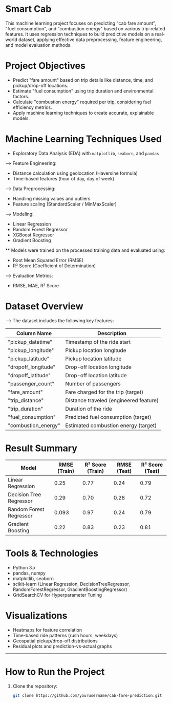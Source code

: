 # Smart Cab 

This machine learning project focuses on predicting "cab fare amount", "fuel consumption", and "combustion energy" based on various trip-related features. It uses regression techniques to build predictive models on a real-world dataset, applying effective data preprocessing, feature engineering, and model evaluation methods.



# Project Objectives

* Predict "fare amount" based on trip details like distance, time, and pickup/drop-off locations.
* Estimate "fuel consumption" using trip duration and environmental factors.
* Calculate "combustion energy" required per trip, considering fuel efficiency metrics.
* Apply machine learning techniques to create accurate, explainable models.



# Machine Learning Techniques Used

* Exploratory Data Analysis (EDA) with `matplotlib`, `seaborn`, and `pandas`

--> Feature Engineering:
  * Distance calculation using geolocation (Haversine formula)
  * Time-based features (hour of day, day of week)

--> Data Preprocessing:
  * Handling missing values and outliers
  * Feature scaling (StandardScaler / MinMaxScaler)

--> Modeling:
  * Linear Regression
  * Random Forest Regressor
  * XGBoost Regressor
  * Gradient Boosting

  ** Models were trained on the processed training data and evaluated using:

- Root Mean Squared Error (RMSE)
- R² Score (Coefficient of Determination)
    
--> Evaluation Metrics:
  * RMSE, MAE, R² Score



# Dataset Overview

--> The dataset includes the following key features:

| Column Name        | Description                                 |
|--------------------|---------------------------------------------|
| "pickup_datetime"  | Timestamp of the ride start                 |
| "pickup_longitude" | Pickup location longitude                   |
| "pickup_latitude"  | Pickup location latitude                    |
| "dropoff_longitude"| Drop-off location longitude                 |
| "dropoff_latitude" | Drop-off location latitude                  |
| "passenger_count"  | Number of passengers                        |
| "fare_amount"      | Fare charged for the trip (target)          |
| "trip_distance"    | Distance traveled (engineered feature)      |
| "trip_duration"    | Duration of the ride                        |
| "fuel_consumption" | Predicted fuel consumption (target)         |
| "combustion_energy"| Estimated combustion energy (target)        |



# Result Summary

| Model                   | RMSE (Train) | R² Score (Train) | RMSE (Test) | R² Score (Test) |
| ----------------------- | ------------ | -----------------| ----------- | --------------- |
| Linear Regression       | 0.25         | 0.77             | 0.24        | 0.79            |
| Decision Tree Regressor | 0.29         | 0.70             | 0.28        | 0.72            |
| Random Forest Regressor | 0.093        | 0.97             | 0.24        | 0.79            |
| Gradient Boosting       | 0.22         | 0.83             | 0.23        | 0.81            |



# Tools & Technologies

- Python 3.x
- pandas, numpy
- matplotlib, seaborn
- scikit-learn (Linear Regression, DecisionTreeRegressor, RandomForestRegressor, GradientBoostingRegressor)
- GridSearchCV for Hyperparameter Tuning



# Visualizations

* Heatmaps for feature correlation
* Time-based ride patterns (rush hours, weekdays)
* Geospatial pickup/drop-off distributions
* Residual plots and prediction-vs-actual graphs

---

# How to Run the Project

1. Clone the repository:
   ```bash
   git clone https://github.com/yourusername/cab-fare-prediction.git
